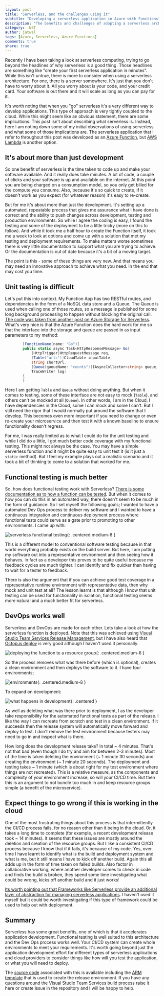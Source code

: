 ```yaml
---
layout: post
title: "Serverless, and the challenges using it"
subtitle: "Developing a serverless application in Azure with Functions"
description: "The benefits and challenges of adopting a serverless architecture in the software development life cycle"
category: .NET
author: jatwal
tags: [Azure, Serverless, Azure Functions]
comments: true
share: true
---
```


Recently I have been taking a look at serverless computing, trying to go beyond the headlines of why serverless is a good thing. Those headlines are something like "create your first serverless application in minutes". While this isn't untrue, there is more to consider when using a serverless architecture. For one, there is a server somewhere. It's just that you don't have to worry about it. All you worry about is your code, and your credit card. Your software is out there and it will scale as long as you can pay for it.

It's worth noting that when you "go" serverless it's a very different way to develop applications. This type of approach is very tightly coupled to the cloud. While this might seem like an obvious statement, there are some implications. This post isn't about describing what serverless is. Instead, here I am noting down some of my initial observations of using serverless and what some of those implications are. The serverless application that I refer to throughout this post was developed as an [Azure Function](https://azure.microsoft.com/en-gb/services/functions/), but [AWS Lambda](https://aws.amazon.com/lambda/) is another option.

## It's about more than just development

So one benefit of serverless is the time taken to code up and make your software available. And it really does take minutes. A bit of code, a couple of clicks and your software is up and available on the internet. At this point you are being charged on a consumption model, so you only get billed for the compute you consume. Also, because it's so quick to create, if it doesn't work as you expect (for whatever reason) it's easy to re-create.

But for me it's about more than just the development. It's setting up a automated, repeatable process that gives me assurance what I have done is correct and the ability to push changes across development, testing and production environments. So while I agree the coding is easy, I found the testing and some of the deployment to be a little tricky (more on this to follow). And while it took me a half hour to create the Function itself, it took me a week to look at options and come up with a solution that met my testing and deployment requirements. To make matters worse sometimes there is very little documentation to support what you are trying to achieve. Or the documentation is out of date because it's a bit of a moving target.

The point is this - some of these things are very new. And that means you may need an innovative approach to achieve what you need. In the end that may cost you time.

## Unit testing is difficult

Let's put this into context. My Function App has two RESTful routes, and dependencies in the form of a NoSQL data store and a Queue. The Queue is used when calling one of those routes, so a message is published for some long background processing to happen without blocking the original call. [The code was taken from another post on Azure Storage for Serverless](https://blogs.msdn.microsoft.com/webdev/2018/01/25/azure-storage-for-serverless-net-apps-in-minutes/). What's very nice is that the Azure Function does the hard work for me so that the interface into the storage and queue are passed in as input parameters to my method:

```C#
        [FunctionName(name: "Go")]
        public static async Task<HttpResponseMessage> Go(
            [HttpTrigger]HttpRequestMessage req,
            [Table("urls")]CloudTable inputTable,
            string shortUrl,
            [Queue(queueName: "counts")]IAsyncCollector<string> queue,
            TraceWriter log)
        {
        }
```

Here I am getting `Table` and `Queue` without doing anything. But when it comes to testing, some of these interface are not easy to mock (`Table`), and others can't be mocked at all (`Queue`). In other words, I am in the Cloud, I have dependencies in the Cloud, some I can mock and some I can't. But I still need the rigor that I would normally put around the software that I develop. This becomes even more important if you need to change or even re-create your microservice and then test it with a known baseline to ensure functionality doesn't regress.

For me, I was really limited as to what I could do for the unit testing and while I did do a little, I got much better code coverage with my functional testing. This might not always be the case. You may have a simple serverless function and it might be quite easy to unit test it (is it just a `static` method). But I feel my example plays out a realistic scenario and it took a bit of thinking to come to a solution that worked for me.

## Functional testing is much better

So, how does functional testing work with Serverless? [There is some documentation as to how a function can be tested](https://docs.microsoft.com/en-us/azure/azure-functions/functions-test-a-function). But when it comes to how you can do this in an automated way, there doesn't seem to be much in the form of guidance. So I set myself the following goals; I wanted to have a automated Dev Ops process to deliver my software and I wanted to have a continuous integration and continuous deployment process where functional tests could serve as a gate prior to promoting to other environments. I came up with:

![serverless functional testing](/images/2018-02-21-serverless-and-using-it/serverless.png){: .centered.medium-8 }

This is a different model to conventional software testing because in that world everything probably exists on the build server. But here, I am putting my software out into a representative environment and then seeing how it behaves. In fact as a developer this proves to be quite useful because my feedback cycles are much tighter. I can identify and fix quicker than having to wait for a tester to feedback.

There is also the argument that if you can achieve good test coverage in a representative runtime environment with representative data, then why mock and unit test at all? The lesson learnt is that although I know that unit testing can be used for functionality in isolation, functional testing seems more natural and a much better fit for serverless.

## DevOps works well

Serverless and DevOps are made for each other. Lets take a look at how the serverless function is deployed. Note that this was achieved using [Visual Studio Team Services Release Management](https://www.visualstudio.com/team-services/), but I have also heard that [Octopus deploy](https://octopus.com/) is very good although I haven't used it personally.

![deploying the function to a resource group](/images/2018-02-21-serverless-and-using-it/deployment.png){: .centered.medium-8 }

So the process removes what was there before (which is optional), creates a clean environment and then deploys the software to it. I have four environments; 

![environments](/images/2018-02-21-serverless-and-using-it/env.png){: .centered.medium-8 }

To expand on development:

![what happens in development](/images/2018-02-21-serverless-and-using-it/dev.png){: .centered }

As well as deleting what was there prior to deployment, I as the developer take responsibility for the automated functional tests as part of the release. I like the way I can recreate from scratch and test in a clean environment. If it succeeds then the release system will automatically move forward and deploy to test. I don't remove the test environment because testers may need to go in and inspect what is there.

How long does the development release take? In total ~ 4 minutes. That's not that bad (even though I do try and aim for between 2-3 minutes). Most of the time is taken deleting the environment (~ 1 minute 30 seconds) and creating the environment (~ 1 minute 20 seconds). The deployment and testing takes ~ 1 minute (which is about right for my test environment where things are not recreated). This is a relative measure, as the components and complexity of your environment increase, so will your CI/CD time. But then this is an argument to not bundle too much in and keep resource groups simple (a benefit of the microservice).

## Expect things to go wrong if this is working in the cloud

One of the most frustrating things about this process is that intermittently the CI/CD process fails, for no reason other than it being in the cloud. Or, it takes a long time to complete (for example, a recent development release took ~ 14 minutes). It seems that these issues are mostly around the deletion and creation of the resource groups. But I like a consistent CI/CD process because I know that if it fails, it's because of my code. Yes, over time I have learnt to identify what is the build and deployment system and what is me, but it still means I have to kick off another build. Again this all adds up in the form of time taken on failed builds. Also factor in collaborative working, where another developer comes to check in code and finds the build is broken, they spend some time investigating what could be wrong, kicks off another build and it just works! 

[Its worth pointing out that Frameworks like Serverless provide an additional layer of abstraction for managing serverless applications](https://serverless.com/learn/). I haven't used it myself but it could be worth investigating if this type of framework could be used to help out with deployment.

## Summary

Serverless has some great benefits, one of which is that it accelerates application development. Functional testing is well suited to this architecture and the Dev Ops process works well. Your CI/CD system can create whole environments to meet your requirements. It's worth going beyond just the application development effort for different types of serverless applications and cloud providers to consider things like how will you test the application, or what you will need to deploy.

The [source code](https://github.com/jsacapdev/serverless-n-storage) associated with this is available including the [ARM template](https://github.com/jsacapdev/serverless-n-storage/blob/master/src/AzureResourceGroup/Templates/ShortLink.json) that is used to create the release environment. If you have any questions around the Visual Studio Team Services build process raise it here or create issue in the repository and I will be happy to help.
